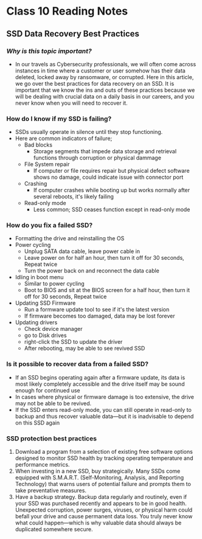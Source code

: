 # **Class 10 Reading Notes**

## **SSD Data Recovery Best Practices**

### *Why is this topic important?*
- In our travels as Cybersecurity professionals, we will often come across instances in time where a customer or user somehow has their data deleted, locked away by ransomware, or corrupted. Here in this article, we go over the best practices for data recovery on an SSD. It is important that we know the ins and outs of these practices because we will be dealing with crucial data on a daily basis in our careers, and you never know when you will need to recover it.

### **How do I know if my SSD is failing?**
- SSDs usually operate in silence until they stop functioning.
- Here are common indicators of failure;
  - Bad blocks
    - Storage segments that impede data storage and retrieval functions through corruption or physical dammage
  - File System repair
    - If computer or file requires repair but physical defect software shows no damage, could indicate issue with connector port
  - Crashing
    - If computer crashes while booting up but works normally after several reboots, it's likely failing
  - Read-only mode
    - Less common; SSD ceases function except in read-only mode 

### **How do you fix a failed SSD?**
- Formatting the drive and reinstalling the OS
- Power cycling
  - Unplug SATA data cable, leave power cable in
  - Leave power on for half an hour, then turn it off for 30 seconds, Repeat twice
  - Turn the power back on and reconnect the data cable
- Idling in boot menu
  - Similar to power cycling
  - Boot to BIOS and sit at the BIOS screen for a half hour, then turn it off for 30 seconds, Repeat twice
- Updating SSD Firmware
  - Run a formware update tool to see if it's the latest version
  - If firmware becomes too damaged, data may be lost forever
- Updating drivers
  - Check device manager
  - go to Disk drives
  - right-click the SSD to update the driver
  - After rebooting, may be able to see revived SSD

### **Is it possible to recover data from a failed SSD?**
- If an SSD begins operating again after a firmware update, its data is most likely completely accessible and the drive itself may be sound enough for continued use
- In cases where physical or firmware damage is too extensive, the drive may not be able to be revived.
- If the SSD enters read-only mode, you can still operate in read-only to backup and thus recover valuable data—but it is inadvisable to depend on this SSD again

### **SSD protection best practices**
1. Download a program from a selection of existing free software options designed to monitor SSD health by tracking operating temperature and performance metrics.
2. When investing in a new SSD, buy strategically. Many SSDs come equipped with S.M.A.R.T. (Self-Monitoring, Analysis, and Reporting Technology) that warns users of potential failure and prompts them to take preventative measures.
3. Have a backup strategy. Backup data regularly and routinely, even if your SSD was purchased recently and appears to be in good health. Unexpected corruption, power surges, viruses, or physical harm could befall your drive and cause permanent data loss. You truly never know what could happen—which is why valuable data should always be duplicated somewhere secure.